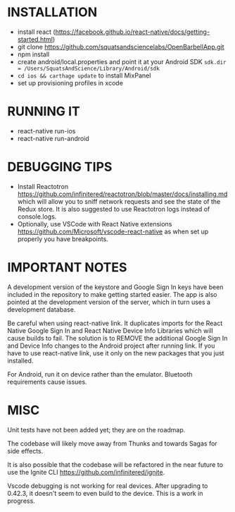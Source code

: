 # INSTALLATION

* install react (https://facebook.github.io/react-native/docs/getting-started.html)
* git clone https://github.com/squatsandsciencelabs/OpenBarbellApp.git
* npm install
* create android/local.properties and point it at your Android SDK `sdk.dir = /Users/SquatsAndScience/Library/Android/sdk`
* `cd ios && carthage update` to install MixPanel
* set up provisioning profiles in xcode 

# RUNNING IT

* react-native run-ios
* react-native run-android

# DEBUGGING TIPS

* Install Reactotron https://github.com/infinitered/reactotron/blob/master/docs/installing.md which will allow you to sniff network requests and see the state of the Redux store. It is also suggested to use Reactotron logs instead of console.logs.
* Optionally, use VSCode with React Native extensions https://github.com/Microsoft/vscode-react-native as when set up properly you have breakpoints.

# IMPORTANT NOTES

A development version of the keystore and Google Sign In keys have been included in the repository to make getting started easier. The app is also pointed at the development version of the server, which in turn uses a development database.

Be careful when using react-native link. It duplicates imports for the React Native Google Sign In and React Native Device Info Libraries which will cause builds to fail. The solution is to REMOVE the additional Google Sign In and Device Info changes to the Android project after running link. If you have to use react-native link, use it only on the new packages that you just installed.

For Android, run it on device rather than the emulator. Bluetooth requirements cause issues.

# MISC

Unit tests have not been added yet; they are on the roadmap.

The codebase will likely move away from Thunks and towards Sagas for side effects.

It is also possible that the codebase will be refactored in the near future to use the Ignite CLI https://github.com/infinitered/ignite.

Vscode debugging is not working for real devices. After upgrading to 0.42.3, it doesn't seem to even build to the device. This is a work in progress.
